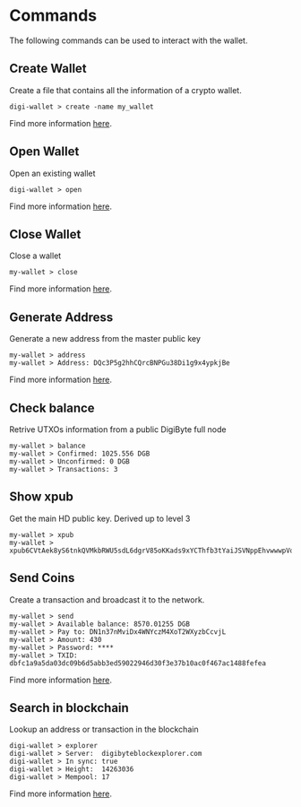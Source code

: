 # Commands

The following commands can be used to interact with the wallet.

## Create Wallet

Create a file that contains all the information of a crypto wallet.

```
digi-wallet > create -name my_wallet
```

Find more information [here](create.md).

## Open Wallet

Open an existing wallet

```
digi-wallet > open
```

Find more information [here](open.md).

## Close Wallet

Close a wallet

```
my-wallet > close
```

Find more information [here](close.md).

## Generate Address

Generate a new address from the master public key

```
my-wallet > address
my-wallet > Address: DQc3P5g2hhCQrcBNPGu38Di1g9x4ypkjBe
```

Find more information [here](address.md).

## Check balance

Retrive UTXOs information from a public DigiByte full node

```
my-wallet > balance
my-wallet > Confirmed: 1025.556 DGB
my-wallet > Unconfirmed: 0 DGB
my-wallet > Transactions: 3
```

## Show xpub

Get the main HD public key. Derived up to level 3

```
my-wallet > xpub
my-wallet > xpub6CVtAek8yS6tnkQVMkbRWU5sdL6dgrV85oKKads9xYCThfb3tYaiJSVNppEhvwwwpVqx1cfqqhb9KXsqxwHzfsAZBzdVh6Av6DDuLGGRpki
```

## Send Coins

Create a transaction and broadcast it to the network. 

```
my-wallet > send
my-wallet > Available balance: 8570.01255 DGB
my-wallet > Pay to: DN1n37nMviDx4WNYczM4XoT2WXyzbCcvjL
my-wallet > Amount: 430
my-wallet > Password: ****
my-wallet > TXID: dbfc1a9a5da03dc09b6d5abb3ed59022946d30f3e37b10ac0f467ac1488fefea
```

Find more information [here](send.md).

## Search in blockchain

Lookup an address or transaction in the blockchain

```
digi-wallet > explorer
digi-wallet > Server:  digibyteblockexplorer.com
digi-wallet > In sync: true
digi-wallet > Height:  14263036
digi-wallet > Mempool: 17
```

Find more information [here](explorer.md).